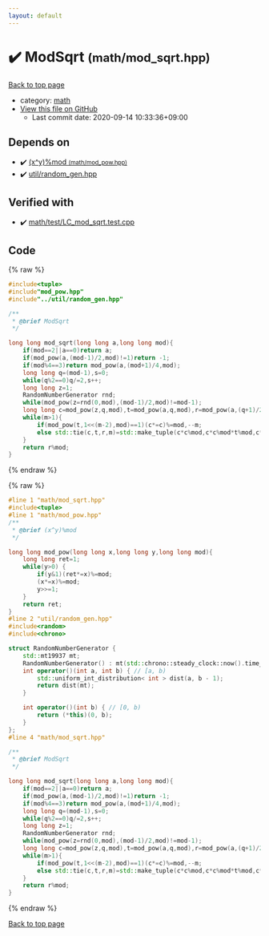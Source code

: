 ```yaml
---
layout: default
---
```


<!-- mathjax config similar to math.stackexchange -->
<script type="text/javascript" async
  src="https://cdnjs.cloudflare.com/ajax/libs/mathjax/2.7.5/MathJax.js?config=TeX-MML-AM_CHTML">
</script>
<script type="text/x-mathjax-config">
  MathJax.Hub.Config({
    TeX: { equationNumbers: { autoNumber: "AMS" }},
    tex2jax: {
      inlineMath: [ ['$','$'] ],
      processEscapes: true
    },
    "HTML-CSS": { matchFontHeight: false },
    displayAlign: "left",
    displayIndent: "2em"
  });
</script>

<script type="text/javascript" src="https://cdnjs.cloudflare.com/ajax/libs/jquery/3.4.1/jquery.min.js"></script>
<script src="https://cdn.jsdelivr.net/npm/jquery-balloon-js@1.1.2/jquery.balloon.min.js" integrity="sha256-ZEYs9VrgAeNuPvs15E39OsyOJaIkXEEt10fzxJ20+2I=" crossorigin="anonymous"></script>
<script type="text/javascript" src="../../assets/js/copy-button.js"></script>
<link rel="stylesheet" href="../../assets/css/copy-button.css" />


# :heavy_check_mark: ModSqrt <small>(math/mod_sqrt.hpp)</small>

<a href="../../index.html">Back to top page</a>

* category: <a href="../../index.html#7e676e9e663beb40fd133f5ee24487c2">math</a>
* <a href="{{ site.github.repository_url }}/blob/master/math/mod_sqrt.hpp">View this file on GitHub</a>
    - Last commit date: 2020-09-14 10:33:36+09:00




## Depends on

* :heavy_check_mark: <a href="mod_pow.hpp.html">(x^y)%mod <small>(math/mod_pow.hpp)</small></a>
* :heavy_check_mark: <a href="../util/random_gen.hpp.html">util/random_gen.hpp</a>


## Verified with

* :heavy_check_mark: <a href="../../verify/math/test/LC_mod_sqrt.test.cpp.html">math/test/LC_mod_sqrt.test.cpp</a>


## Code

<a id="unbundled"></a>
{% raw %}
```cpp
#include<tuple>
#include"mod_pow.hpp"
#include"../util/random_gen.hpp"

/**
 * @brief ModSqrt
 */

long long mod_sqrt(long long a,long long mod){
    if(mod==2||a==0)return a;
    if(mod_pow(a,(mod-1)/2,mod)!=1)return -1;
    if(mod%4==3)return mod_pow(a,(mod+1)/4,mod);
    long long q=(mod-1),s=0;
    while(q%2==0)q/=2,s++;
    long long z=1;
    RandomNumberGenerator rnd;
    while(mod_pow(z=rnd(0,mod),(mod-1)/2,mod)!=mod-1);
    long long c=mod_pow(z,q,mod),t=mod_pow(a,q,mod),r=mod_pow(a,(q+1)/2,mod),m=s;
    while(m>1){
        if(mod_pow(t,1<<(m-2),mod)==1)(c*=c)%=mod,--m;
        else std::tie(c,t,r,m)=std::make_tuple(c*c%mod,c*c%mod*t%mod,c*r%mod,m-1);
    }
    return r%mod;
}
```
{% endraw %}

<a id="bundled"></a>
{% raw %}
```cpp
#line 1 "math/mod_sqrt.hpp"
#include<tuple>
#line 1 "math/mod_pow.hpp"
/**
 * @brief (x^y)%mod
 */

long long mod_pow(long long x,long long y,long long mod){
    long long ret=1;
    while(y>0) {
        if(y&1)(ret*=x)%=mod;
        (x*=x)%=mod;
        y>>=1;
    }
    return ret;
}
#line 2 "util/random_gen.hpp"
#include<random>
#include<chrono>

struct RandomNumberGenerator {
    std::mt19937 mt;
    RandomNumberGenerator() : mt(std::chrono::steady_clock::now().time_since_epoch().count()) {}
    int operator()(int a, int b) { // [a, b)
        std::uniform_int_distribution< int > dist(a, b - 1);
        return dist(mt);
    }

    int operator()(int b) { // [0, b)
        return (*this)(0, b);
    }
};
#line 4 "math/mod_sqrt.hpp"

/**
 * @brief ModSqrt
 */

long long mod_sqrt(long long a,long long mod){
    if(mod==2||a==0)return a;
    if(mod_pow(a,(mod-1)/2,mod)!=1)return -1;
    if(mod%4==3)return mod_pow(a,(mod+1)/4,mod);
    long long q=(mod-1),s=0;
    while(q%2==0)q/=2,s++;
    long long z=1;
    RandomNumberGenerator rnd;
    while(mod_pow(z=rnd(0,mod),(mod-1)/2,mod)!=mod-1);
    long long c=mod_pow(z,q,mod),t=mod_pow(a,q,mod),r=mod_pow(a,(q+1)/2,mod),m=s;
    while(m>1){
        if(mod_pow(t,1<<(m-2),mod)==1)(c*=c)%=mod,--m;
        else std::tie(c,t,r,m)=std::make_tuple(c*c%mod,c*c%mod*t%mod,c*r%mod,m-1);
    }
    return r%mod;
}

```
{% endraw %}

<a href="../../index.html">Back to top page</a>

